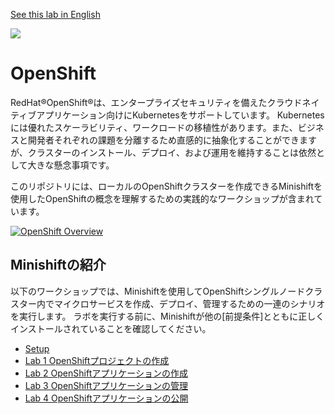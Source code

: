 [See this lab in English](./README.md)

<img src="https://avatars1.githubusercontent.com/u/38341030?s=150&v=4">

# OpenShift

RedHat®OpenShift®は、エンタープライズセキュリティを備えたクラウドネイティブアプリケーション向けにKubernetesをサポートしています。 Kubernetesには優れたスケーラビリティ、ワークロードの移植性があります。また、ビジネスと開発者それぞれの課題を分離するため直感的に抽象化することができますが、クラスターのインストール、デプロイ、および運用を維持することは依然として大きな懸念事項です。

このリポジトリには、ローカルのOpenShiftクラスターを作成できるMinishiftを使用したOpenShiftの概念を理解するための実践的なワークショップが含まれています。

[![OpenShift Overview](https://www.openshift.com/hubfs/video_Red-Hat-OpenShift-overview.jpg)](https://www.youtube.com/watch?v=5dwMrFxq8sU)

## Minishiftの紹介

以下のワークショップでは、Minishiftを使用してOpenShiftシングルノードクラスター内でマイクロサービスを作成、デプロイ、管理するための一連のシナリオを実行します。 ラボを実行する前に、Minishiftが他の[前提条件]とともに正しくインストールされていることを確認してください。

- [Setup](./workshop/README-th.md)
- [Lab 1 OpenShiftプロジェクトの作成](./workshop/Lab1/README-th.md)
- [Lab 2 OpenShiftアプリケーションの作成](./workshop/Lab2/README-th.md)
- [Lab 3 OpenShiftアプリケーションの管理](./workshop/Lab3/README-th.md)
- [Lab 4 OpenShiftアプリケーションの公開](./workshop/Lab4/README-th.md)
